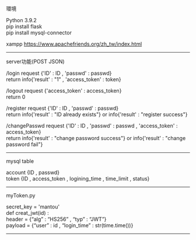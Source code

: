 環境

Python 3.9.2  
pip install flask  
pip install mysql-connector

xampp
https://www.apachefriends.org/zh_tw/index.html

----------------------------------------------------------
server功能(POST JSON) 

/login
request {'ID' : ID , 'passwd' : passwd}  
return info{'result' : "1" , 'access_token' : token}

/logout
request {'access_token' : access_token}  
return 0

/register
request {'ID' : ID , 'passwd' : passwd}  
return info{'result' : "ID already exists"} or info{'result' : "register success"}

/changePasswd
request {'ID' : ID , 'passwd' : passwd , 'access_token' : access_token}  
return info{'result' : "change password success"} or info{'result' : "change password fail"}


----------------------------------------------------------
mysql table

account {ID , passwd}  
token {ID , access_token , logining_time , time_limit , status}

----------------------------------------------------------
myToken.py

secret_key = 'mantou'  
def creat_jwt(id) :  
header = {“alg” : “HS256” , “typ” : “JWT”}  
payload = {“user” : id , “login_time” : str(time.time())}

----------------------------------------------------------
